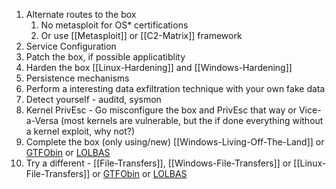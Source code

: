 
1. Alternate routes to the box
	1. No metasploit for OS\* certifications
	2. Or use [[Metasploit]] or [[C2-Matrix]] framework
2. Service Configuration 
3. Patch the box, if possible applicatiblity
4. Harden the box [[Linux-Hardening]] and [[Windows-Hardening]]
5. Persistence mechanisms
6. Perform a interesting data exfiltration technique with your own fake data 
7. Detect yourself - auditd, sysmon
8. Kernel PrivEsc - Go misconfigure the box and PrivEsc that way or Vice-a-Versa (most kernels are vulnerable, but the if done everything without a kernel exploit, why not?)
10. Complete the box (only using/new) [[Windows-Living-Off-The-Land]] or [GTFObin](https://gtfobins.github.io/) or [LOLBAS](https://lolbas-project.github.io/#)
11. Try a different - [[File-Transfers]],  [[Windows-File-Transfers]] or [[Linux-File-Transfers]] or [GTFObin](https://gtfobins.github.io/) or [LOLBAS](https://lolbas-project.github.io/#)